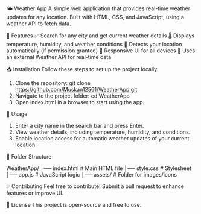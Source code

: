 🌤 Weather App
A simple web application that provides real-time weather updates for any location.
Built with HTML, CSS, and JavaScript, using a weather API to fetch data.

🎯 Features
✅ Search for any city and get current weather details
🌡️ Displays temperature, humidity, and weather conditions
📍 Detects your location automatically (if permission granted)
🎨 Responsive UI for all devices
🚀 Uses an external Weather API for real-time data

📥 Installation
Follow these steps to set up the project locally:

1. Clone the repository: git clone https://github.com/Muskan12561/WeatherApp.git
2. Navigate to the project folder: cd WeatherApp
3. Open index.html in a browser to start using the app.
   
📌 Usage
1. Enter a city name in the search bar and press Enter.
2. View weather details, including temperature, humidity, and conditions.
3. Enable location access for automatic weather updates of your current location.
   
📂 Folder Structure

WeatherApp/
│── index.html      # Main HTML file
│── style.css       # Stylesheet
│── app.js          # JavaScript logic
│── assets/         # Folder for images/icons

💡 Contributing
Feel free to contribute! Submit a pull request to enhance features or improve UI.

📜 License
This project is open-source and free to use.
